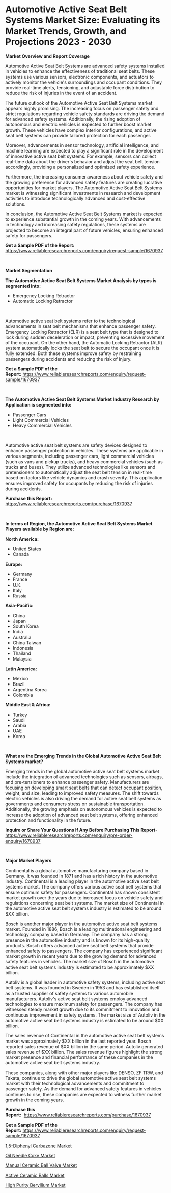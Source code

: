 <p><h1>Automotive Active Seat Belt Systems Market Size: Evaluating its Market Trends, Growth, and Projections 2023 - 2030</h1></p><p><strong>Market Overview and Report Coverage</strong></p>
<p><p>Automotive Active Seat Belt Systems are advanced safety systems installed in vehicles to enhance the effectiveness of traditional seat belts. These systems use various sensors, electronic components, and actuators to actively monitor the vehicle's surroundings and occupant conditions. They provide real-time alerts, tensioning, and adjustable force distribution to reduce the risk of injuries in the event of an accident.</p><p>The future outlook of the Automotive Active Seat Belt Systems market appears highly promising. The increasing focus on passenger safety and strict regulations regarding vehicle safety standards are driving the demand for advanced safety systems. Additionally, the rising adoption of autonomous and electric vehicles is expected to further boost market growth. These vehicles have complex interior configurations, and active seat belt systems can provide tailored protection for each passenger.</p><p>Moreover, advancements in sensor technology, artificial intelligence, and machine learning are expected to play a significant role in the development of innovative active seat belt systems. For example, sensors can collect real-time data about the driver's behavior and adjust the seat belt tension accordingly, providing a personalized and optimized safety experience.</p><p>Furthermore, the increasing consumer awareness about vehicle safety and the growing preference for advanced safety features are creating lucrative opportunities for market players. The Automotive Active Seat Belt Systems market is witnessing significant investments in research and development activities to introduce technologically advanced and cost-effective solutions.</p><p>In conclusion, the Automotive Active Seat Belt Systems market is expected to experience substantial growth in the coming years. With advancements in technology and increasing safety regulations, these systems are projected to become an integral part of future vehicles, ensuring enhanced safety for passengers.</p></p>
<p><strong>Get a Sample PDF of the Report:</strong> <a href="https://www.reliableresearchreports.com/enquiry/request-sample/1670937">https://www.reliableresearchreports.com/enquiry/request-sample/1670937</a></p>
<p>&nbsp;</p>
<p><strong>Market Segmentation</strong></p>
<p><strong>The Automotive Active Seat Belt Systems Market Analysis by types is segmented into:</strong></p>
<p><ul><li>Emergency Locking Retractor</li><li>Automatic Locking Retractor</li></ul></p>
<p>&nbsp;</p>
<p><p>Automotive active seat belt systems refer to the technological advancements in seat belt mechanisms that enhance passenger safety. Emergency Locking Retractor (ELR) is a seat belt type that is designed to lock during sudden deceleration or impact, preventing excessive movement of the occupant. On the other hand, the Automatic Locking Retractor (ALR) system automatically locks the seat belt to secure the occupant once it is fully extended. Both these systems improve safety by restraining passengers during accidents and reducing the risk of injury.</p></p>
<p><strong>Get a Sample PDF of the Report:</strong>&nbsp;<a href="https://www.reliableresearchreports.com/enquiry/request-sample/1670937">https://www.reliableresearchreports.com/enquiry/request-sample/1670937</a></p>
<p>&nbsp;</p>
<p><strong>The Automotive Active Seat Belt Systems Market Industry Research by Application is segmented into:</strong></p>
<p><ul><li>Passenger Cars</li><li>Light Commercial Vehicles</li><li>Heavy Commercial Vehicles</li></ul></p>
<p>&nbsp;</p>
<p><p>Automotive active seat belt systems are safety devices designed to enhance passenger protection in vehicles. These systems are applicable in various segments, including passenger cars, light commercial vehicles (such as vans and pickup trucks), and heavy commercial vehicles (such as trucks and buses). They utilize advanced technologies like sensors and pretensioners to automatically adjust the seat belt tension in real-time based on factors like vehicle dynamics and crash severity. This application ensures improved safety for occupants by reducing the risk of injuries during accidents.</p></p>
<p><strong>Purchase this Report:</strong>&nbsp; <a href="https://www.reliableresearchreports.com/purchase/1670937">https://www.reliableresearchreports.com/purchase/1670937</a></p>
<p>&nbsp;</p>
<p><strong>In terms of Region, the Automotive Active Seat Belt Systems Market Players available by Region are:</strong></p>
<p>
    <p> <strong> North America: </strong>
        <ul>
            <li>United States</li>
            <li>Canada</li>
        </ul>
        </p> 
    <p> <strong> Europe: </strong>
        <ul>
            <li>Germany</li>
            <li>France</li>
            <li>U.K.</li>
            <li>Italy</li>
            <li>Russia</li>
        </ul>
        </p> 
    <p> <strong> Asia-Pacific: </strong>
        <ul>
            <li>China</li>
            <li>Japan</li>
            <li>South Korea</li>
            <li>India</li>
            <li>Australia</li>
            <li>China Taiwan</li>
            <li>Indonesia</li>
            <li>Thailand</li>
            <li>Malaysia</li>
        </ul>
        </p> 
    <p> <strong> Latin America: </strong>
        <ul>
            <li>Mexico</li>
            <li>Brazil</li>
            <li>Argentina Korea</li>
            <li>Colombia</li>
        </ul>
        </p> 
    <p> <strong> Middle East & Africa: </strong>
        <ul>
            <li>Turkey</li>
            <li>Saudi</li>
            <li>Arabia</li>
            <li>UAE</li>
            <li>Korea</li>
        </ul>
    </p>
    </p>
<p>&nbsp;</p>
<p><strong>What are the Emerging Trends in the Global Automotive Active Seat Belt Systems market?</strong></p>
<p><p>Emerging trends in the global automotive active seat belt systems market include the integration of advanced technologies such as sensors, airbags, and pre-tensioners to enhance passenger safety. Manufacturers are focusing on developing smart seat belts that can detect occupant position, weight, and size, leading to improved safety measures. The shift towards electric vehicles is also driving the demand for active seat belt systems as governments and consumers stress on sustainable transportation. Additionally, the growing emphasis on autonomous vehicles is expected to increase the adoption of advanced seat belt systems, offering enhanced protection and functionality in the future.</p></p>
<p><strong>Inquire or Share Your Questions If Any Before Purchasing This Report</strong>- <a href="https://www.reliableresearchreports.com/enquiry/pre-order-enquiry/1670937">https://www.reliableresearchreports.com/enquiry/pre-order-enquiry/1670937</a></p>
<p>&nbsp;</p>
<p><strong>Major Market Players</strong></p>
<p><p>Continental is a global automotive manufacturing company based in Germany. It was founded in 1871 and has a rich history in the automotive industry. Continental is a leading player in the automotive active seat belt systems market. The company offers various active seat belt systems that ensure optimum safety for passengers. Continental has shown consistent market growth over the years due to increased focus on vehicle safety and regulations concerning seat belt systems. The market size of Continental in the automotive active seat belt systems industry is estimated to be around $XX billion.</p><p>Bosch is another major player in the automotive active seat belt systems market. Founded in 1886, Bosch is a leading multinational engineering and technology company based in Germany. The company has a strong presence in the automotive industry and is known for its high-quality products. Bosch offers advanced active seat belt systems that provide enhanced safety to passengers. The company has experienced significant market growth in recent years due to the growing demand for advanced safety features in vehicles. The market size of Bosch in the automotive active seat belt systems industry is estimated to be approximately $XX billion.</p><p>Autoliv is a global leader in automotive safety systems, including active seat belt systems. It was founded in Sweden in 1953 and has established itself as a trusted supplier of safety systems to various automobile manufacturers. Autoliv's active seat belt systems employ advanced technologies to ensure maximum safety for passengers. The company has witnessed steady market growth due to its commitment to innovation and continuous improvement in safety systems. The market size of Autoliv in the automotive active seat belt systems industry is estimated to be around $XX billion.</p><p>The sales revenue of Continental in the automotive active seat belt systems market was approximately $XX billion in the last reported year. Bosch reported sales revenue of $XX billion in the same period. Autoliv generated sales revenue of $XX billion. The sales revenue figures highlight the strong market presence and financial performance of these companies in the automotive active seat belt systems industry.</p><p>These companies, along with other major players like DENSO, ZF TRW, and Takata, continue to drive the global automotive active seat belt systems market with their technological advancements and commitment to passenger safety. As the demand for advanced safety features in vehicles continues to rise, these companies are expected to witness further market growth in the coming years.</p></p>
<p><strong>Purchase this Report:</strong>&nbsp;&nbsp;<a href="https://www.reliableresearchreports.com/purchase/1670937">https://www.reliableresearchreports.com/purchase/1670937</a></p>
<p></p>
<p><strong>Get a Sample PDF of the Report:</strong>&nbsp;<a href="https://www.reliableresearchreports.com/enquiry/request-sample/1670937">https://www.reliableresearchreports.com/enquiry/request-sample/1670937</a></p>
<p><p><a href="https://www.linkedin.com/pulse/15-diphenyl-carbazone-market-size-share-amp-trends-analysis/">1,5-Diphenyl Carbazone Market</a></p><p><a href="https://github.com/CliffMedina6/Market-Research-Report-List-1/blob/main/oil-needle-coke-market.md">Oil Needle Coke Market</a></p><p><a href="https://medium.com/@rossiezieme2023/manual-ceramic-ball-valve-market-comprehensive-assessment-by-type-application-and-geography-398b791abd59">Manual Ceramic Ball Valve Market</a></p><p><a href="https://medium.com/@giannicrona/analyzing-active-ceramic-balls-market-global-industry-perspective-and-forecast-2023-to-2030-b13d3c299f5d">Active Ceramic Balls Market</a></p><p><a href="https://issuu.com/reportprime-2/docs/high-purity-beryllium-market-size-2030.pptx?fr=xKAE9_zU1NQ">High Purity Beryllium Market</a></p></p>